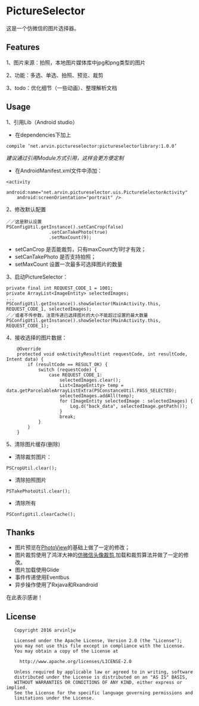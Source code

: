 # PictureSelector
这是一个仿微信的图片选择器。

## Features
1、图片来源：拍照，本地图片媒体库中jpg和png类型的图片

2、功能：多选、单选、拍照、预览、裁剪

3、todo：优化细节（一些动画）、整理解析文档

## Usage
1、引用Lib（Android studio）

* 在dependencies下加上

```
compile ‘net.arvin.pictureselector:pictureselectorlibrary:1.0.0’
```
*建议通过引用Module方式引用，这样会更方便定制*

* 在AndroidManifest.xml文件中添加：

```
<activity
    android:name="net.arvin.pictureselector.uis.PictureSelectorActivity"
    android:screenOrientation="portrait" />
```

2、修改默认配置

```
／／这是默认设置
PSConfigUtil.getInstance().setCanCrop(false)
                .setCanTakePhoto(true)
                .setMaxCount(9);
```
* setCanCrop 是否能裁剪，只有maxCount为1时才有效；
* setCanTakePhoto 是否支持拍照；
* setMaxCount 设置一次最多可选择图片的数量

3、启动PictureSelector：

```
private final int REQUEST_CODE_1 = 1001;
private ArrayList<ImageEntity> selectedImages;
...
PSConfigUtil.getInstance().showSelector(MainActivity.this, REQUEST_CODE_1, selectedImages);
／／或者不传参数，注意传递已选择图片的大小不能超过设置的最大数量
PSConfigUtil.getInstance().showSelector(MainActivity.this, REQUEST_CODE_1);
```

4、接收选择的图片数据：

```
	@Override
    protected void onActivityResult(int requestCode, int resultCode, Intent data) {
        if (resultCode == RESULT_OK) {
            switch (requestCode) {
                case REQUEST_CODE_1:
                    selectedImages.clear();
                    List<ImageEntity> temp = data.getParcelableArrayListExtra(PSConstanceUtil.PASS_SELECTED);
                    selectedImages.addAll(temp);
                    for (ImageEntity selectedImage : selectedImages) {
                        Log.d("back_data", selectedImage.getPath());
                    }
                    break;
            }
        }
    }
```

5、清除图片缓存(删除)

* 清除裁剪图片：

```
PSCropUtil.clear();
```
* 清除拍照图片

```
PSTakePhotoUtil.clear();
```

* 清除所有

```
PSConfigUtil.clearCache();
```

## Thanks
* 图片预览在[PhotoView](https://github.com/chrisbanes/PhotoView)的基础上做了一定的修改；
* 图片裁剪使用了鸿洋大神的[仿微信头像裁剪](http://blog.csdn.net/lmj623565791/article/details/39761281),加载和裁剪算法并做了一定的修改。
* 图片加载使用Glide
* 事件传递使用Eventbus
* 异步操作使用了Rxjava和Rxandroid

在此表示感谢！


## License
```
   Copyright 2016 arvinljw

   Licensed under the Apache License, Version 2.0 (the "License");
   you may not use this file except in compliance with the License.
   You may obtain a copy of the License at

     http://www.apache.org/licenses/LICENSE-2.0

   Unless required by applicable law or agreed to in writing, software
   distributed under the License is distributed on an "AS IS" BASIS,
   WITHOUT WARRANTIES OR CONDITIONS OF ANY KIND, either express or implied.
   See the License for the specific language governing permissions and
   limitations under the License.
```